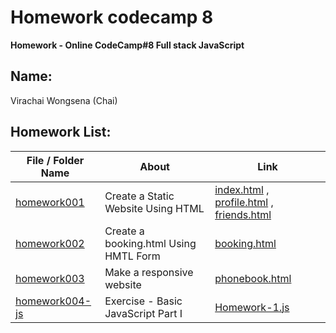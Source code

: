 # Homework codecamp 8
__Homework - Online CodeCamp#8 Full stack JavaScript__

## Name:
Virachai Wongsena (Chai)

## **Homework List:**
| File / Folder Name | About | Link |
|----------------|----------------|----------------|
| [homework001](https://github.com/virachai/Homework_codecamp_8/tree/main/homework001/) | Create a Static Website Using HTML | [index.html](https://virachai.github.io/index.html) , [profile.html](https://virachai.github.io/profile.html) , [friends.html](https://virachai.github.io/friends.html)
| [homework002](https://github.com/virachai/Homework_codecamp_8/tree/main/homework002/) | Create a booking.html Using HMTL Form | [booking.html](https://virachai.github.io/booking.html)
| [homework003](https://github.com/virachai/Homework_codecamp_8/tree/main/homework003/) | Make a responsive website | [phonebook.html](https://virachai.github.io/phonebook.html)
| [homework004-js](https://github.com/virachai/Homework_codecamp_8/tree/main/homework004-js/) | Exercise - Basic JavaScript Part I | [Homework-1.js](https://github.com/virachai/Homework_codecamp_8/blob/main/homework004-js/Homework-1.js)
